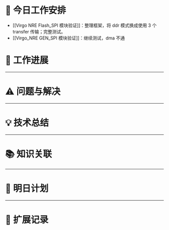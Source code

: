 



# **🔧 今日工作安排**
- [[Virgo NRE Flash_SPI 模块验证]]：整理框架，将 ddr 模式换成使用 3 个 transfer 传输；完整测试。
- [[Virgo_NRE GEN_SPI 模块验证]]：继续测试，dma 不通


# **📌 工作进展**



---

# **⚠️ 问题与解决**


---

# **💡 技术总结**


---

# **📚 知识关联**


---
# **📌 明日计划**


---

# **💬 扩展记录**



